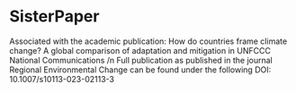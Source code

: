 # SisterPaper
Associated with the academic publication: How do countries frame climate change? A global comparison of adaptation and mitigation in UNFCCC National Communications
/n Full publication as published in the journal Regional Environmental Change can be found under the following DOI: 10.1007/s10113-023-02113-3

